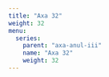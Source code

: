 ```yaml
---
title: "Axa 32"
weight: 32
menu:
  series:
    parent: "axa-anul-iii"
    name: "Axa 32"
    weight: 32
---
```


